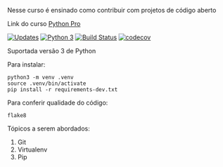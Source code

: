 Nesse curso é ensinado como contribuir com projetos de código aberto

Link do curso [Python Pro](https://www.python.pro.br/)

[![Updates](https://pyup.io/repos/github/FlavioFMBorges/libpythonpro/shield.svg)](https://pyup.io/repos/github/FlavioFMBorges/libpythonpro/)
[![Python 3](https://pyup.io/repos/github/FlavioFMBorges/libpythonpro/python-3-shield.svg)](https://pyup.io/repos/github/FlavioFMBorges/libpythonpro/)
[![Build Status](https://travis-ci.com/FlavioFMBorges/libpythonpro.svg?branch=main)](https://travis-ci.com/FlavioFMBorges/libpythonpro)
[![codecov](https://codecov.io/gh/FlavioFMBorges/libpythonpro/branch/main/graph/badge.svg?token=LQJ6HVVO78)](https://codecov.io/gh/FlavioFMBorges/libpythonpro)

Suportada versão 3 de Python 

Para instalar:
```console
python3 -m venv .venv
source .venv/bin/activate
pip install -r requirements-dev.txt
```
Para conferir qualidade do código:
```console
flake8
```

Tópicos a serem abordados:
1. Git
2. Virtualenv
3. Pip 
